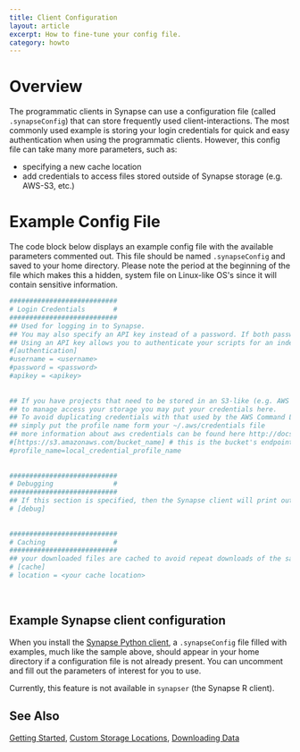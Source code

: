 ```yaml
---
title: Client Configuration
layout: article
excerpt: How to fine-tune your config file.
category: howto
---
```


# Overview

The programmatic clients in Synapse can use a configuration file (called `.synapseConfig`) that can store frequently used client-interactions. The most commonly used example is storing your login credentials for quick and easy authentication when using the programmatic clients. However, this config file can take many more parameters, such as:

- specifying a new cache location
- add credentials to access files stored outside of Synapse storage (e.g. AWS-S3, etc.)


# Example Config File

The code block below displays an example config file with the available parameters commented out. This file should be named `.synapseConfig` and saved to your home directory. Please note the period at the beginning of the file which makes this a hidden, system file on Linux-like OS's since it will contain sensitive information.

```bash
###########################
# Login Credentials       #
###########################
## Used for logging in to Synapse.
## You may also specify an API key instead of a password. If both password and API key are specified, the API key is ignored.
## Using an API key allows you to authenticate your scripts for an indefinite amount of time. It is important that you treat your API key with the same security as your password.
#[authentication]
#username = <username>
#password = <password>
#apikey = <apikey>
 
 
## If you have projects that need to be stored in an S3-like (e.g. AWS S3, Openstack) storage but cannot allow Synapse
## to manage access your storage you may put your credentials here.
## To avoid duplicating credentials with that used by the AWS Command Line Client,
## simply put the profile name form your ~/.aws/credentials file
## more information about aws credentials can be found here http://docs.aws.amazon.com/cli/latest/userguide/cli-config-files.html
#[https://s3.amazonaws.com/bucket_name] # this is the bucket's endpoint
#profile_name=local_credential_profile_name
 
 
###########################
# Debugging               #
###########################  
## If this section is specified, then the Synapse client will print out debug information
# [debug]
 
 
###########################
# Caching                 #
###########################
## your downloaded files are cached to avoid repeat downloads of the same file. change 'location' to use a different folder on your computer as the cache location
# [cache]
# location = <your cache location>
```

<br/>

## Example Synapse client configuration

When you install the [Synapse Python client](https://python-docs.synapse.org/build/html/index.html#installation), a `.synapseConfig` file filled with examples, much like the sample above, should appear in your home directory if a configuration file is not already present. You can uncomment and fill out the parameters of interest for you to use. 

Currently, this feature is not available in `synapser` (the Synapse R client).

## See Also

[Getting Started](docs.synapse.org/articles/getting_started.html), [Custom Storage Locations](http://docs.synapse.org/articles/custom_storage_location.html), [Downloading Data](http://docs.synapse.org/articles/downloading_data.html)
